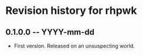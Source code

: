 # Revision history for rhpwk

## 0.1.0.0 -- YYYY-mm-dd

* First version. Released on an unsuspecting world.
